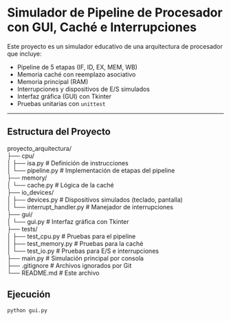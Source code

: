 # Simulador de Pipeline de Procesador con GUI, Caché e Interrupciones

Este proyecto es un simulador educativo de una arquitectura de procesador que incluye:

- Pipeline de 5 etapas (IF, ID, EX, MEM, WB)
- Memoria caché con reemplazo asociativo
- Memoria principal (RAM)
- Interrupciones y dispositivos de E/S simulados
- Interfaz gráfica (GUI) con Tkinter
- Pruebas unitarias con `unittest`

---

## Estructura del Proyecto

proyecto_arquitectura/  
├── cpu/  
│ ├── isa.py # Definición de instrucciones   
│ └── pipeline.py # Implementación de etapas del pipeline   
├── memory/  
│ └── cache.py # Lógica de la caché  
├── io_devices/  
│ ├── devices.py # Dispositivos simulados (teclado, pantalla)  
│ └── interrupt_handler.py # Manejador de interrupciones    
├── gui/  
│ └── gui.py # Interfaz gráfica con Tkinter  
├── tests/  
│ ├── test_cpu.py # Pruebas para el pipeline  
│ ├── test_memory.py # Pruebas para la caché  
│ └── test_io.py # Pruebas para E/S e interrupciones  
├── main.py # Simulación principal por consola  
├── .gitignore # Archivos ignorados por Git  
└── README.md # Este archivo  

## Ejecución

```bash
python gui.py
```
